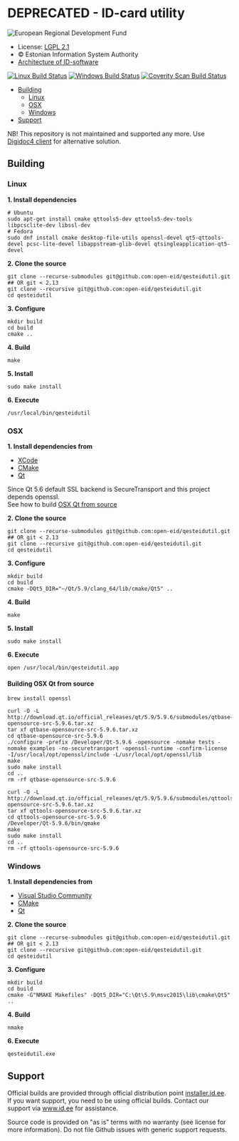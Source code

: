 # DEPRECATED - ID-card utility

<!-- European Regional Development Fund - DO NOT REMOVE THIS IMAGE BEFORE 05.03.2020 -->
![European Regional Development Fund](https://github.com/e-gov/RIHA-Frontend/raw/master/logo/EU/EU.png)

* License: [LGPL 2.1](LICENSE.LGPL)
* &copy; Estonian Information System Authority
* [Architecture of ID-software](https://open-eid.github.io/)

[![Linux Build Status](https://travis-ci.org/open-eid/qesteidutil.svg?branch=master)](https://travis-ci.org/open-eid/qesteidutil)
[![Windows Build Status](https://ci.appveyor.com/api/projects/status/github/open-eid/qesteidutil?branch=master&svg=true)](https://ci.appveyor.com/project/open-eid/qesteidutil)
[![Coverity Scan Build Status](https://scan.coverity.com/projects/737/badge.svg)](https://scan.coverity.com/projects/737)


  - [Building](#building)
    - [Linux](#linux)
    - [OSX](#osx)
    - [Windows](#windows)
  - [Support](#support)

NB! This repository is not maintained and supported any more. Use [Digidoc4 client](https://github.com/open-eid/DigiDoc4-Client) for alternative solution.

## Building

### Linux

**1. Install dependencies**

    # Ubuntu
    sudo apt-get install cmake qttools5-dev qttools5-dev-tools libpcsclite-dev libssl-dev
    # Fedora
    sudo dnf install cmake desktop-file-utils openssl-devel qt5-qttools-devel pcsc-lite-devel libappstream-glib-devel qtsingleapplication-qt5-devel

**2. Clone the source**

    git clone --recurse-submodules git@github.com:open-eid/qesteidutil.git
    ## OR git < 2.13
    git clone --recursive git@github.com:open-eid/qesteidutil.git
    cd qesteidutil

**3. Configure**

    mkdir build
    cd build
    cmake ..

**4. Build**

    make

**5. Install**

    sudo make install

**6. Execute**

    /usr/local/bin/qesteidutil

### OSX

**1. Install dependencies from**
- [XCode](https://itunes.apple.com/app/xcode/id497799835?mt=12)
- [CMake](https://cmake.org/install/)
- [Qt](https://doc.qt.io/qt-5.9/osx.html)

Since Qt 5.6 default SSL backend is SecureTransport and this project depends openssl.  
See how to build [OSX Qt from source](#building-osx-qt-from-source)

**2. Clone the source**

    git clone --recurse-submodules git@github.com:open-eid/qesteidutil.git
    ## OR git < 2.13
    git clone --recursive git@github.com:open-eid/qesteidutil.git
    cd qesteidutil

**3. Configure**

    mkdir build
    cd build
    cmake -DQt5_DIR="~/Qt/5.9/clang_64/lib/cmake/Qt5" ..

**4. Build**

    make

**5. Install**

    sudo make install

**6. Execute**

    open /usr/local/bin/qesteidutil.app

#### Building OSX Qt from source

    brew install openssl

    curl -O -L http://download.qt.io/official_releases/qt/5.9/5.9.6/submodules/qtbase-opensource-src-5.9.6.tar.xz
    tar xf qtbase-opensource-src-5.9.6.tar.xz
    cd qtbase-opensource-src-5.9.6
    ./configure -prefix /Developer/Qt-5.9.6 -opensource -nomake tests -nomake examples -no-securetransport -openssl-runtime -confirm-license -I/usr/local/opt/openssl/include -L/usr/local/opt/openssl/lib
    make
    sudo make install
    cd ..
    rm -rf qtbase-opensource-src-5.9.6

    curl -O -L http://download.qt.io/official_releases/qt/5.9/5.9.6/submodules/qttools-opensource-src-5.9.6.tar.xz
    tar xf qttools-opensource-src-5.9.6.tar.xz
    cd qttools-opensource-src-5.9.6
    /Developer/Qt-5.9.6/bin/qmake
    make
    sudo make install
    cd ..
    rm -rf qttools-opensource-src-5.9.6

### Windows

**1. Install dependencies from**

- [Visual Studio Community](https://www.visualstudio.com/downloads/)
- [CMake](https://cmake.org/install/)
- [Qt](https://doc.qt.io/qt-5.9/windows-support.html)

**2. Clone the source**

    git clone --recurse-submodules git@github.com:open-eid/qesteidutil.git
    ## OR git < 2.13
    git clone --recursive git@github.com:open-eid/qesteidutil.git
    cd qesteidutil

**3. Configure**

    mkdir build
    cd build
    cmake -G"NMAKE Makefiles" -DQt5_DIR="C:\Qt\5.9\msvc2015\lib\cmake\Qt5" ..

**4. Build**

    nmake

**6. Execute**

    qesteidutil.exe

## Support

Official builds are provided through official distribution point [installer.id.ee](https://installer.id.ee). If you want support, you need to be using official builds. Contact our support via www.id.ee for assistance.

Source code is provided on "as is" terms with no warranty (see license for more information). Do not file Github issues with generic support requests.
